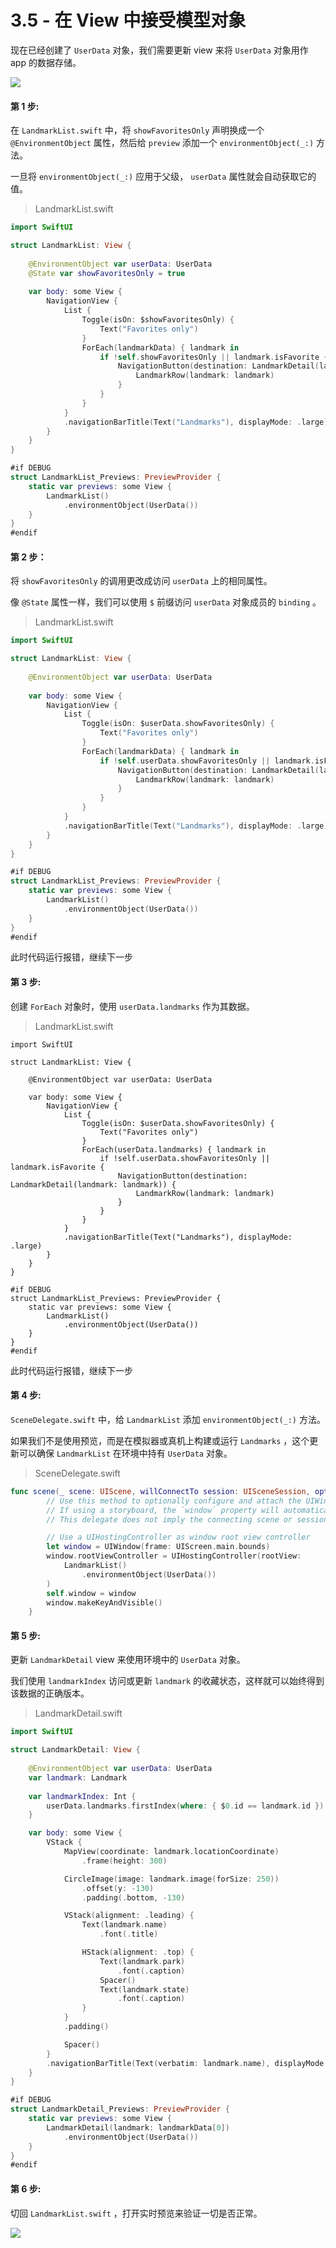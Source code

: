 # 3.5 - 在 View 中接受模型对象

现在已经创建了 `UserData` 对象，我们需要更新 view 来将 `UserData` 对象用作 app 的数据存储。

![](../../../.gitbook/assets/image%20%2865%29.png)

#### 第 1 步:

在 `LandmarkList.swift` 中，将 `showFavoritesOnly` 声明换成一个 `@EnvironmentObject` 属性，然后给 `preview` 添加一个 `environmentObject(_:)` 方法。

一旦将 `environmentObject(_:)` 应用于父级， `userData` 属性就会自动获取它的值。

> LandmarkList.swift

```swift
import SwiftUI

struct LandmarkList: View {
    
    @EnvironmentObject var userData: UserData
    @State var showFavoritesOnly = true
    
    var body: some View {
        NavigationView {
            List {
                Toggle(isOn: $showFavoritesOnly) {
                    Text("Favorites only")
                }
                ForEach(landmarkData) { landmark in
                    if !self.showFavoritesOnly || landmark.isFavorite {
                        NavigationButton(destination: LandmarkDetail(landmark: landmark)) {
                            LandmarkRow(landmark: landmark)
                        }
                    }
                }
            }
            .navigationBarTitle(Text("Landmarks"), displayMode: .large)
        }
    }
}

#if DEBUG
struct LandmarkList_Previews: PreviewProvider {
    static var previews: some View {
        LandmarkList()
            .environmentObject(UserData())
    }
}
#endif
```

#### 第 2 步：

将 `showFavoritesOnly` 的调用更改成访问 `userData` 上的相同属性。

像 `@State` 属性一样，我们可以使用 `$` 前缀访问 `userData` 对象成员的 `binding` 。

> LandmarkList.swift

```swift
import SwiftUI

struct LandmarkList: View {
    
    @EnvironmentObject var userData: UserData
    
    var body: some View {
        NavigationView {
            List {
                Toggle(isOn: $userData.showFavoritesOnly) {
                    Text("Favorites only")
                }
                ForEach(landmarkData) { landmark in
                    if !self.userData.showFavoritesOnly || landmark.isFavorite {
                        NavigationButton(destination: LandmarkDetail(landmark: landmark)) {
                            LandmarkRow(landmark: landmark)
                        }
                    }
                }
            }
            .navigationBarTitle(Text("Landmarks"), displayMode: .large)
        }
    }
}

#if DEBUG
struct LandmarkList_Previews: PreviewProvider {
    static var previews: some View {
        LandmarkList()
            .environmentObject(UserData())
    }
}
#endif
```

此时代码运行报错，继续下一步

#### 第 3 步:

创建 `ForEach` 对象时，使用 `userData.landmarks` 作为其数据。

> LandmarkList.swift

```text
import SwiftUI

struct LandmarkList: View {
    
    @EnvironmentObject var userData: UserData
    
    var body: some View {
        NavigationView {
            List {
                Toggle(isOn: $userData.showFavoritesOnly) {
                    Text("Favorites only")
                }
                ForEach(userData.landmarks) { landmark in
                    if !self.userData.showFavoritesOnly || landmark.isFavorite {
                        NavigationButton(destination: LandmarkDetail(landmark: landmark)) {
                            LandmarkRow(landmark: landmark)
                        }
                    }
                }
            }
            .navigationBarTitle(Text("Landmarks"), displayMode: .large)
        }
    }
}

#if DEBUG
struct LandmarkList_Previews: PreviewProvider {
    static var previews: some View {
        LandmarkList()
            .environmentObject(UserData())
    }
}
#endif
```

此时代码运行报错，继续下一步

#### 第 4 步:

 `SceneDelegate.swift` 中，给 `LandmarkList` 添加 `environmentObject(_:)` 方法。

如果我们不是使用预览，而是在模拟器或真机上构建或运行 `Landmarks` ，这个更新可以确保 `LandmarkList` 在环境中持有 `UserData` 对象。

> SceneDelegate.swift

```swift
func scene(_ scene: UIScene, willConnectTo session: UISceneSession, options connectionOptions: UIScene.ConnectionOptions) {
        // Use this method to optionally configure and attach the UIWindow `window` to the provided UIWindowScene `scene`.
        // If using a storyboard, the `window` property will automatically be initialized and attached to the scene.
        // This delegate does not imply the connecting scene or session are new (see `application:configurationForConnectingSceneSession` instead).

        // Use a UIHostingController as window root view controller
        let window = UIWindow(frame: UIScreen.main.bounds)
        window.rootViewController = UIHostingController(rootView:
            LandmarkList()
                .environmentObject(UserData())
        )
        self.window = window
        window.makeKeyAndVisible()
    }
```

#### 第 5 步:

更新 `LandmarkDetail` view 来使用环境中的 `UserData` 对象。

我们使用 `landmarkIndex` 访问或更新 `landmark` 的收藏状态，这样就可以始终得到该数据的正确版本。

> LandmarkDetail.swift

```swift
import SwiftUI

struct LandmarkDetail: View {
    
    @EnvironmentObject var userData: UserData
    var landmark: Landmark
    
    var landmarkIndex: Int {
        userData.landmarks.firstIndex(where: { $0.id == landmark.id })!
    }

    var body: some View {
        VStack {
            MapView(coordinate: landmark.locationCoordinate)
                .frame(height: 300)

            CircleImage(image: landmark.image(forSize: 250))
                .offset(y: -130)
                .padding(.bottom, -130)

            VStack(alignment: .leading) {
                Text(landmark.name)
                    .font(.title)

                HStack(alignment: .top) {
                    Text(landmark.park)
                        .font(.caption)
                    Spacer()
                    Text(landmark.state)
                        .font(.caption)
                }
            }
            .padding()

            Spacer()
        }
        .navigationBarTitle(Text(verbatim: landmark.name), displayMode: .inline)
    }
}

#if DEBUG
struct LandmarkDetail_Previews: PreviewProvider {
    static var previews: some View {
        LandmarkDetail(landmark: landmarkData[0])
            .environmentObject(UserData())
    }
}
#endif
```

#### 第 6 步:

切回 `LandmarkList.swift` ，打开实时预览来验证一切是否正常。

![](../../../.gitbook/assets/image%20%2830%29.png)

